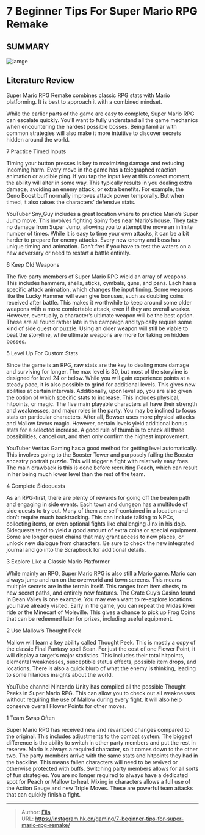 # 7 Beginner Tips For Super Mario RPG Remake


## SUMMARY 

![iamge](https://static1.srcdn.com/wordpress/wp-content/uploads/2023/11/mario-and-princess-peach-in-super-mario-rpg-remake.jpg)

## Literature Review

Super Mario RPG Remake combines classic RPG stats with Mario platforming. It is best to approach it with a combined mindset.





While the earlier parts of the game are easy to complete, Super Mario RPG can escalate quickly. You’ll want to fully understand all the game mechanics when encountering the hardest possible bosses. Being familiar with common strategies will also make it more intuitive to discover secrets hidden around the world.









 








 7  Practice Timed Inputs 
        

Timing your button presses is key to maximizing damage and reducing incoming harm. Every move in the game has a telegraphed reaction animation or audible ping. If you tap the input key at this correct moment, the ability will alter in some way.
This typically results in you dealing extra damage, avoiding an enemy attack, or extra benefits. For example, the Geno Boost buff normally improves attack power temporally. But when timed, it also raises the characters’ defensive stats.


YouTuber Sny_Guy includes a great location where to practice Mario’s Super Jump move. This involves fighting Spiny foes near Mario’s house. They take no damage from Super Jump, allowing you to attempt the move an infinite number of times.
While it is easy to time your own attacks, it can be a bit harder to prepare for enemy attacks. Every new enemy and boss has unique timing and animation. Don’t fret if you have to test the waters on a new adversary or need to restart a battle entirely. 






 6  Keep Old Weapons 
        

The five party members of Super Mario RPG wield an array of weapons. This includes hammers, shells, sticks, cymbals, guns, and pans. Each has a specific attack animation, which changes the input timing. Some weapons like the Lucky Hammer will even give bonuses, such as doubling coins received after battle. This makes it worthwhile to keep around some older weapons with a more comfortable attack, even if they are overall weaker.
However, eventually, a character’s ultimate weapon will be the best option. These are all found rather late in the campaign and typically require some kind of side quest or puzzle. Using an older weapon will still be viable to beat the storyline, while ultimate weapons are more for taking on hidden bosses.





 5  Level Up For Custom Stats 
        

Since the game is an RPG, raw stats are the key to dealing more damage and surviving for longer. The max level is 30, but most of the storyline is designed for level 24 or below. While you will gain experience points at a steady pace, it is also possible to grind for additional levels. This gives new abilities at certain intervals.
Additionally, upon level up, you are also given the option of which specific stats to increase. This includes physical, hitpoints, or magic. The five main playable characters all have their strength and weaknesses, and major roles in the party. You may be inclined to focus stats on particular characters. After all, Bowser uses more physical attacks and Mallow favors magic. However, certain levels yield additional bonus stats for a selected increase. A good rule of thumb is to check all three possibilities, cancel out, and then only confirm the highest improvement.


YouTuber Veritas Gaming has a good method for getting level automatically. This involves going to the Booster Tower and purposely failing the Booster ancestry portrait puzzle. This will trigger a fight with relatively easy foes. The main drawback is this is done before recruiting Peach, which can result in her being much lower level than the rest of the team.





 4  Complete Sidequests 
        

As an RPG-first, there are plenty of rewards for going off the beaten path and engaging in side events. Each town and dungeon has a multitude of side quests to try out. Many of them are self-contained in a location and don’t require much backtracking. This can include talking to NPCs, collecting items, or even optional fights like challenging Jinx in his dojo.
Sidequests tend to yield a good amount of extra coins or special equipment. Some are longer quest chains that may grant access to new places, or unlock new dialogue from characters. Be sure to check the new integrated journal and go into the Scrapbook for additional details.





 3  Explore Like a Classic Mario Platformer 
        

While mainly an RPG, Super Mario RPG is also still a Mario game. Mario can always jump and run on the overworld and town screens. This means multiple secrets are in the terrain itself. This ranges from item chests, to new secret paths, and entirely new features. The Grate Guy’s Casino found in Bean Valley is one example.
You may even want to re-explore locations you have already visited. Early in the game, you can repeat the Midas River ride or the Minecart of Moleville. This gives a chance to pick up Frog Coins that can be redeemed later for prizes, including useful equipment.





 2  Use Mallow’s Thought Peek 
        

Mallow will learn a key ability called Thought Peek. This is mostly a copy of the classic Final Fantasy spell Scan. For just the cost of one Flower Point, it will display a target’s major statistics. This includes their total hitpoints, elemental weaknesses, susceptible status effects, possible item drops, and locations. There is also a quick blurb of what the enemy is thinking, leading to some hilarious insights about the world.


YouTube channel Nintendo Unity has compiled all the possible Thought Peeks in Super Mario RPG. This can allow you to check out all weaknesses without requiring the use of Mallow during every fight. It will also help conserve overall Flower Points for other moves.





 1  Team Swap Often 
        

Super Mario RPG has received new and revamped changes compared to the original. This includes adjustments to the combat system. The biggest difference is the ability to switch in other party members and put the rest in reserve. Mario is always a required character, so it comes down to the other two. The party members arrive with the same stats and hitpoints they had in the backline. This means fallen characters will need to be revived or otherwise protected with buffs.
Switching party members allows for all sorts of fun strategies. You are no longer required to always have a dedicated spot for Peach or Mallow to heal. Mixing in characters allows a full use of the Action Gauge and new Triple Moves. These are powerful team attacks that can quickly finish a fight.


---

> Author: [Ella](https://instagram.hk.cn/)  
> URL: https://instagram.hk.cn/gaming/7-beginner-tips-for-super-mario-rpg-remake/  

